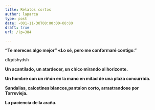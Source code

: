 ```yaml
---
title: Relatos cortos
author: laparca
type: post
date: -001-11-30T00:00:00+00:00
draft: true
url: /?p=384

---
```

**“Te mereces algo mejor” «Lo sé, pero me conformaré contigo.”**

dfgdshydsh

**Un acantilado, un atardecer, un chico mirando al horizonte.**

**Un hombre con un riñón en la mano en mitad de una plaza concurrida.**

**Sandalias, calcetines blancos,pantalon corto, arrastrandose por Torrevieja.**

**La paciencia de la araña.**